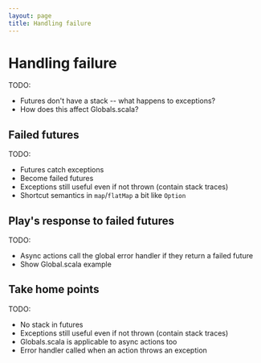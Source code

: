 ```yaml
---
layout: page
title: Handling failure
---
```


# Handling failure

TODO:

 - Futures don't have a stack -- what happens to exceptions?
 - How does this affect Globals.scala?

## Failed futures

TODO:

 - Futures catch exceptions
 - Become failed futures
 - Exceptions still useful even if not thrown (contain stack traces)
 - Shortcut semantics in `map`/`flatMap` a bit like `Option`

## Play's response to failed futures

TODO:

 - Async actions call the global error handler if they return a failed future
 - Show Global.scala example

## Take home points

TODO:

 - No stack in futures
 - Exceptions still useful even if not thrown (contain stack traces)
 - Globals.scala is applicable to async actions too
 - Error handler called when an action throws an exception
